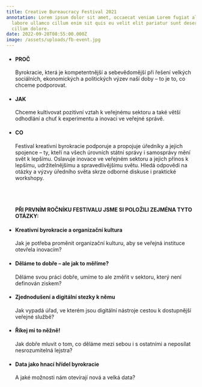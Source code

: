 ```yaml
---
title: Creative Bureaucracy Festival 2021
annotation: Lorem ipsum dolor sit amet, occaecat veniam Lorem fugiat aliqua
  labore ullamco cillum enim sit quis eu velit elit pariatur sunt deserunt ut
  cillum dolore.
date: 2022-09-28T08:55:00.000Z
image: /assets/uploads/fb-event.jpg
---
```

<ul><li><h4>PROČ</h4>

Byrokracie, která je kompetentnější a sebevědomější při řešení velkých sociálních, ekonomických a politických výzev naší doby – to je to, co chceme podporovat.

<li><h4>JAK</h4>

Chceme kultivovat pozitivní vztah
 k veřejnému sektoru a také větší
 odhodlání a chuť k experimentu
 a inovaci ve veřejné správě.

<li><h4>C﻿O</h4>

Festival kreativní byrokracie podporuje a propojuje úředníky a jejich spojence – ty, kteří na všech úrovních státní správy i samosprávy mění svět k lepšímu. Oslavuje inovace ve veřejném sektoru a jejich přínos k lepšímu, udržitelnějšímu a spravedlivějšímu světu. Hledá odpovědi na otázky a výzvy úředního světa skrze odborné diskuse i praktické workshopy.<br>

<br><br><h4>PŘI PRVNÍM ROČNÍKU FESTIVALU JSME SI POLOŽILI ZEJMÉNA TYTO OTÁZKY:</h4>

<li><h4>Kreativní byrokracie a organizační kultura</h4>

Jak je potřeba proměnit organizační kulturu, aby se veřejná instituce otevřela inovacím?<br>

<li><h4>Děláme to dobře – ale jak to měříme?</h4>
Děláme svou práci dobře, umíme to ale změřit v sektoru, který není definován ziskem?<br>

<li><h4>Zjednodušení a digitální stezky k němu</h4>
Jak vypadá úřad, ve kterém jsou digitální nástroje cestou k dostupnější veřejné službě?<br>

<li><h4>Říkej mi to něžně!</h4>
Jak dobře mluvit o tom, co děláme mezi sebou i s ostatními a neposílat nesrozumitelná lejstra?<br>

<li><h4>Data jako hnací hřídel byrokracie</h4>
A jaké možnosti nám otevírají nová a velká data?